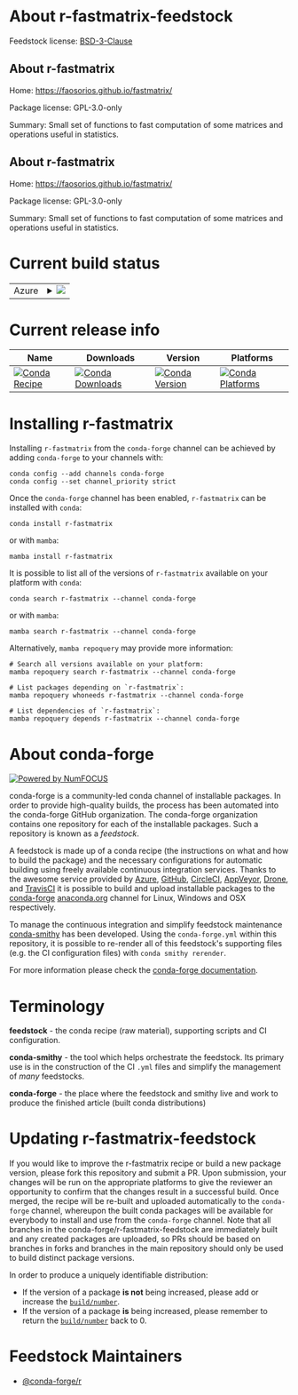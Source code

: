 About r-fastmatrix-feedstock
============================

Feedstock license: [BSD-3-Clause](https://github.com/conda-forge/r-fastmatrix-feedstock/blob/main/LICENSE.txt)


About r-fastmatrix
------------------

Home: https://faosorios.github.io/fastmatrix/

Package license: GPL-3.0-only

Summary: Small set of functions to fast computation of some matrices and operations useful in statistics.

About r-fastmatrix
------------------

Home: https://faosorios.github.io/fastmatrix/

Package license: GPL-3.0-only

Summary: Small set of functions to fast computation of some matrices and operations useful in statistics.

Current build status
====================


<table>
    
  <tr>
    <td>Azure</td>
    <td>
      <details>
        <summary>
          <a href="https://dev.azure.com/conda-forge/feedstock-builds/_build/latest?definitionId=10791&branchName=main">
            <img src="https://dev.azure.com/conda-forge/feedstock-builds/_apis/build/status/r-fastmatrix-feedstock?branchName=main">
          </a>
        </summary>
        <table>
          <thead><tr><th>Variant</th><th>Status</th></tr></thead>
          <tbody><tr>
              <td>linux_64_r_base4.2</td>
              <td>
                <a href="https://dev.azure.com/conda-forge/feedstock-builds/_build/latest?definitionId=10791&branchName=main">
                  <img src="https://dev.azure.com/conda-forge/feedstock-builds/_apis/build/status/r-fastmatrix-feedstock?branchName=main&jobName=linux&configuration=linux%20linux_64_r_base4.2" alt="variant">
                </a>
              </td>
            </tr><tr>
              <td>linux_64_r_base4.3</td>
              <td>
                <a href="https://dev.azure.com/conda-forge/feedstock-builds/_build/latest?definitionId=10791&branchName=main">
                  <img src="https://dev.azure.com/conda-forge/feedstock-builds/_apis/build/status/r-fastmatrix-feedstock?branchName=main&jobName=linux&configuration=linux%20linux_64_r_base4.3" alt="variant">
                </a>
              </td>
            </tr><tr>
              <td>osx_64_r_base4.2</td>
              <td>
                <a href="https://dev.azure.com/conda-forge/feedstock-builds/_build/latest?definitionId=10791&branchName=main">
                  <img src="https://dev.azure.com/conda-forge/feedstock-builds/_apis/build/status/r-fastmatrix-feedstock?branchName=main&jobName=osx&configuration=osx%20osx_64_r_base4.2" alt="variant">
                </a>
              </td>
            </tr><tr>
              <td>osx_64_r_base4.3</td>
              <td>
                <a href="https://dev.azure.com/conda-forge/feedstock-builds/_build/latest?definitionId=10791&branchName=main">
                  <img src="https://dev.azure.com/conda-forge/feedstock-builds/_apis/build/status/r-fastmatrix-feedstock?branchName=main&jobName=osx&configuration=osx%20osx_64_r_base4.3" alt="variant">
                </a>
              </td>
            </tr><tr>
              <td>win_64</td>
              <td>
                <a href="https://dev.azure.com/conda-forge/feedstock-builds/_build/latest?definitionId=10791&branchName=main">
                  <img src="https://dev.azure.com/conda-forge/feedstock-builds/_apis/build/status/r-fastmatrix-feedstock?branchName=main&jobName=win&configuration=win%20win_64_" alt="variant">
                </a>
              </td>
            </tr>
          </tbody>
        </table>
      </details>
    </td>
  </tr>
</table>

Current release info
====================

| Name | Downloads | Version | Platforms |
| --- | --- | --- | --- |
| [![Conda Recipe](https://img.shields.io/badge/recipe-r--fastmatrix-green.svg)](https://anaconda.org/conda-forge/r-fastmatrix) | [![Conda Downloads](https://img.shields.io/conda/dn/conda-forge/r-fastmatrix.svg)](https://anaconda.org/conda-forge/r-fastmatrix) | [![Conda Version](https://img.shields.io/conda/vn/conda-forge/r-fastmatrix.svg)](https://anaconda.org/conda-forge/r-fastmatrix) | [![Conda Platforms](https://img.shields.io/conda/pn/conda-forge/r-fastmatrix.svg)](https://anaconda.org/conda-forge/r-fastmatrix) |

Installing r-fastmatrix
=======================

Installing `r-fastmatrix` from the `conda-forge` channel can be achieved by adding `conda-forge` to your channels with:

```
conda config --add channels conda-forge
conda config --set channel_priority strict
```

Once the `conda-forge` channel has been enabled, `r-fastmatrix` can be installed with `conda`:

```
conda install r-fastmatrix
```

or with `mamba`:

```
mamba install r-fastmatrix
```

It is possible to list all of the versions of `r-fastmatrix` available on your platform with `conda`:

```
conda search r-fastmatrix --channel conda-forge
```

or with `mamba`:

```
mamba search r-fastmatrix --channel conda-forge
```

Alternatively, `mamba repoquery` may provide more information:

```
# Search all versions available on your platform:
mamba repoquery search r-fastmatrix --channel conda-forge

# List packages depending on `r-fastmatrix`:
mamba repoquery whoneeds r-fastmatrix --channel conda-forge

# List dependencies of `r-fastmatrix`:
mamba repoquery depends r-fastmatrix --channel conda-forge
```


About conda-forge
=================

[![Powered by
NumFOCUS](https://img.shields.io/badge/powered%20by-NumFOCUS-orange.svg?style=flat&colorA=E1523D&colorB=007D8A)](https://numfocus.org)

conda-forge is a community-led conda channel of installable packages.
In order to provide high-quality builds, the process has been automated into the
conda-forge GitHub organization. The conda-forge organization contains one repository
for each of the installable packages. Such a repository is known as a *feedstock*.

A feedstock is made up of a conda recipe (the instructions on what and how to build
the package) and the necessary configurations for automatic building using freely
available continuous integration services. Thanks to the awesome service provided by
[Azure](https://azure.microsoft.com/en-us/services/devops/), [GitHub](https://github.com/),
[CircleCI](https://circleci.com/), [AppVeyor](https://www.appveyor.com/),
[Drone](https://cloud.drone.io/welcome), and [TravisCI](https://travis-ci.com/)
it is possible to build and upload installable packages to the
[conda-forge](https://anaconda.org/conda-forge) [anaconda.org](https://anaconda.org/)
channel for Linux, Windows and OSX respectively.

To manage the continuous integration and simplify feedstock maintenance
[conda-smithy](https://github.com/conda-forge/conda-smithy) has been developed.
Using the ``conda-forge.yml`` within this repository, it is possible to re-render all of
this feedstock's supporting files (e.g. the CI configuration files) with ``conda smithy rerender``.

For more information please check the [conda-forge documentation](https://conda-forge.org/docs/).

Terminology
===========

**feedstock** - the conda recipe (raw material), supporting scripts and CI configuration.

**conda-smithy** - the tool which helps orchestrate the feedstock.
                   Its primary use is in the construction of the CI ``.yml`` files
                   and simplify the management of *many* feedstocks.

**conda-forge** - the place where the feedstock and smithy live and work to
                  produce the finished article (built conda distributions)


Updating r-fastmatrix-feedstock
===============================

If you would like to improve the r-fastmatrix recipe or build a new
package version, please fork this repository and submit a PR. Upon submission,
your changes will be run on the appropriate platforms to give the reviewer an
opportunity to confirm that the changes result in a successful build. Once
merged, the recipe will be re-built and uploaded automatically to the
`conda-forge` channel, whereupon the built conda packages will be available for
everybody to install and use from the `conda-forge` channel.
Note that all branches in the conda-forge/r-fastmatrix-feedstock are
immediately built and any created packages are uploaded, so PRs should be based
on branches in forks and branches in the main repository should only be used to
build distinct package versions.

In order to produce a uniquely identifiable distribution:
 * If the version of a package **is not** being increased, please add or increase
   the [``build/number``](https://docs.conda.io/projects/conda-build/en/latest/resources/define-metadata.html#build-number-and-string).
 * If the version of a package **is** being increased, please remember to return
   the [``build/number``](https://docs.conda.io/projects/conda-build/en/latest/resources/define-metadata.html#build-number-and-string)
   back to 0.

Feedstock Maintainers
=====================

* [@conda-forge/r](https://github.com/conda-forge/r/)

